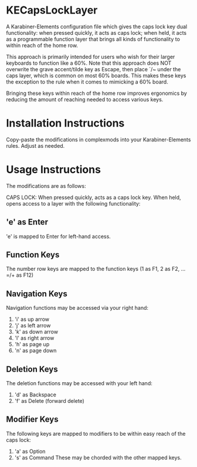 # KECapsLockLayer
A Karabiner-Elements configuration file which gives the caps lock key dual functionality: when pressed quickly, it acts as caps lock; when held, it acts as a programmable function layer that brings all kinds of functionality to within reach of the home row.

This approach is primarily intended for users who wish for their larger keyboards to function like a 60%. Note that this approach does NOT overwrite the grave accent/tilde key as Escape, then place `/~ under the caps layer, which is common on most 60% boards. This makes these keys the exception to the rule when it comes to mimicking a 60% board.

Bringing these keys within reach of the home row improves ergonomics by reducing the amount of reaching needed to access various keys. 

# Installation Instructions
Copy-paste the modifications in complexmods into your Karabiner-Elements rules. Adjust as needed.

# Usage Instructions
The modifications are as follows:

CAPS LOCK: When pressed quickly, acts as a caps lock key. When held, opens access to a layer with the following functionality:

## 'e' as Enter
'e' is mapped to Enter for left-hand access.

## Function Keys 
The number row keys are mapped to the function keys (1 as F1, 2 as F2, ... =/+ as F12)

## Navigation Keys
Navigation functions may be accessed via your right hand:
1. 'i' as up arrow
2. 'j' as left arrow
3. 'k' as down arrow
4. 'l' as right arrow
5. 'h' as page up
6. 'n' as page down

## Deletion Keys
The deletion functions may be accessed with your left hand:
1. 'd' as Backspace
2. 'f' as Delete (forward delete)

## Modifier Keys
The following keys are mapped to modifiers to be within easy reach of the caps lock:
1. 'a' as Option
2. 's' as Command
These may be chorded with the other mapped keys. 
